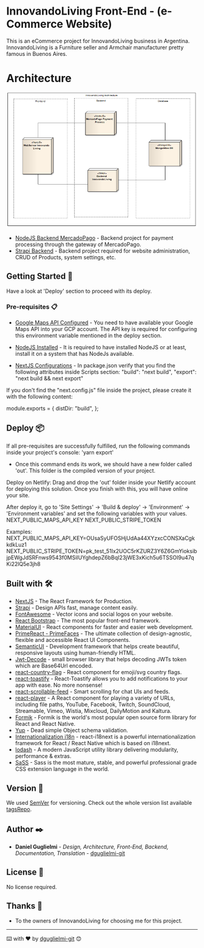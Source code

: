 
# InnovandoLiving Front-End - (e-Commerce Website)

This is an eCommerce project for InnovandoLiving business in Argentina. InnovandoLiving is a Furniture seller and Armchair manufacturer pretty famous in Buenos Aires.

# Architecture 
![Architectyre](./assets/architecture.png)

* [NodeJS Backend MercadoPago](https://github.com/dguglielmi-git/innovandoliving-mercadopago) - Backend project for payment processing through the gateway of MercadoPago.
* [Strapi Backend](https://github.com/dguglielmi-git/innovandoliving-backend) - Backend project required for website administration, CRUD of Products, system settings, etc.
## Getting Started 🚀

Have a look at 'Deploy' section to proceed with its deploy.


### Pre-requisites 📋
* [Google Maps API Configured](#) - You need to have available your Google Maps API into your GCP account. The API key is required for configuring this environment variable mentioned in the deploy section.

* [NodeJS Installed](#) - It is required to have installed NodeJS or at least, install it on a system that has NodeJs available.

* [NextJS Configurations](#) - In package.json verify that you find the following attributes inside Scripts section:
"build": "next build",
"export": "next build && next export"

If you don't find the "next.config.js" file inside the project, please create it with the following content:

module.exports = {
    distDir: "build",
};

## Deploy 📦

If all pre-requisites are successfully fulfilled, run the following commands inside your project's console:
'yarn export'

- Once this command ends its work, we should have a new folder called 'out'. This folder is the compiled version of your project.

Deploy on Netlify:
Drag and drop the 'out' folder inside your Netlify account for deploying this solution. Once you finish with this, you will have online your site.

After deploy it, go to 'Site Settings' -> 'Build & deploy' -> 'Environment' -> 'Environment variables' and set the following variables with your values.
NEXT_PUBLIC_MAPS_API_KEY 
NEXT_PUBLIC_STRIPE_TOKEN

Examples:
NEXT_PUBLIC_MAPS_API_KEY=OUsaSyUFOSHjUdAa44XYzxcCONSXaCgkkdkLuz1
NEXT_PUBLIC_STRIPE_TOKEN=pk_test_51Ix2UOC5rKZURZ3Y6Z6GmYioksibjpEWgJdSRFnws9543f0MSiIUYghdepZ6bBqI23jWE3xKich5u6TSSOI9u47qKi22lQ5e3jh8



## Built with 🛠️


* [NextJS](https://nextjs.org/docs/getting-started) - The React Framework for Production.
* [Strapi](https://strapi.io/resource-center) - Design APIs fast, manage content easily.
* [FontAwesome](https://fontawesome.com/) - Vector icons and social logos on your website.
* [React Bootstrap](https://react-bootstrap.github.io/) - The most popular front-end framework.
* [MaterialUI](https://material-ui.com/) - React components for faster and easier web development.
* [PrimeReact - PrimeFaces](https://www.primefaces.org/primereact/) - The ultimate collection of design-agnostic, flexible and accessible React UI Components.
* [SemanticUI](https://semantic-ui.com/) - Development framework that helps create beautiful, responsive layouts using human-friendly HTML.
* [Jwt-Decode](https://www.npmjs.com/package/jwt-decode) - small browser library that helps decoding JWTs token which are Base64Url encoded.
* [react-country-flag](https://www.npmjs.com/package/react-country-flag) - React component for emoji/svg country flags.
* [react-toastify](https://www.npmjs.com/package/react-toastify) - React-Toastify allows you to add notifications to your app with ease. No more nonsense!
* [react-scrollable-feed](https://www.npmjs.com/package/react-scrollable-feed) - Smart scrolling for chat UIs and feeds.
* [react-player](https://www.npmjs.com/package/react-player) - A React component for playing a variety of URLs, including file paths, YouTube, Facebook, Twitch, SoundCloud, Streamable, Vimeo, Wistia, Mixcloud, DailyMotion and Kaltura.
* [Formik](https://formik.org/) - Formik is the world's most popular open source form library for React and React Native.
* [Yup](https://yarnpkg.com/package/yup) - Dead simple Object schema validation.
* [Internationalization i18n](https://react.i18next.com/) - react-i18next is a powerful internationalization framework for React / React Native which is based on i18next.
* [lodash](https://lodash.com/) - A modern JavaScript utility library delivering modularity, performance & extras.
* [SaSS](https://sass-lang.com/) - Sass is the most mature, stable, and powerful professional grade CSS extension language in the world.



## Version 📌

We used [SemVer](http://semver.org/) for versioning. Check out the whole version list available [tagsRepo](https://github.com/dguglielmi-git/innovandoliving/tags).


## Author ✒️

* **Daniel Guglielmi** - *Design, Architecture, Front-End, Backend, Documentation, Translation* - [dguglielmi-git](https://github.com/dguglielmi-git)


## License 📄

No license required.

## Thanks 🎁

* To the owners of InnovandoLiving for choosing me for this project.


---
⌨️ with ❤️ by [dguglielmi-git](https://github.com/dguglielmi-git) 😊
